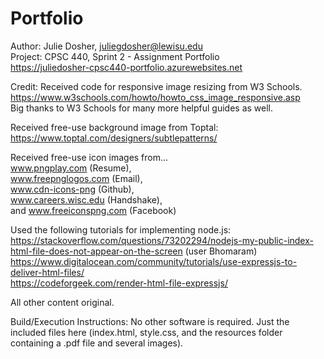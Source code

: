 # Portfolio

Author: Julie Dosher, juliegdosher@lewisu.edu  
Project: CPSC 440, Sprint 2 - Assignment Portfolio  
https://juliedosher-cpsc440-portfolio.azurewebsites.net  


Credit:
Received code for responsive image resizing from W3 Schools.  
https://www.w3schools.com/howto/howto_css_image_responsive.asp  
Big thanks to W3 Schools for many more helpful guides as well. 

Received free-use background image from Toptal:  
https://www.toptal.com/designers/subtlepatterns/  
  
Received free-use icon images from...  
www.pngplay.com (Resume),   
www.freepnglogos.com (Email),   
www.cdn-icons-png (Github),   
www.careers.wisc.edu (Handshake),  
and www.freeiconspng.com (Facebook)  
  
Used the following tutorials for implementing node.js:  
https://stackoverflow.com/questions/73202294/nodejs-my-public-index-html-file-does-not-appear-on-the-screen (user Bhomaram)   
https://www.digitalocean.com/community/tutorials/use-expressjs-to-deliver-html-files/  
https://codeforgeek.com/render-html-file-expressjs/  
  
 
All other content original.  
         
    
Build/Execution Instructions: No other software is required. Just the included files here (index.html, style.css, and the resources folder containing a .pdf file and several images).
